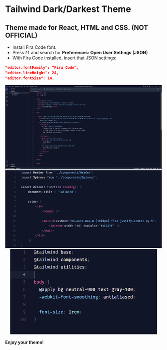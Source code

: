 # Tailwind Dark/Darkest Theme

## Theme made for React, HTML and CSS. (NOT OFFICIAL)

* Install Fira Code font. 
* Press `F1` and search for <strong>Preferences: Open User Settings (JSON)</strong>
* With Fira Code installed, insert that JSON settings:

```json
"editor.fontFamily": "Fira Code",
"editor.lineHeight": 24,
"editor.fontSize": 14,
```

<p align="center">
<img src="images/html.png" />
<img src="images/react.png" />
<img src="images/css.png" />
</p>

**Enjoy your theme!**
